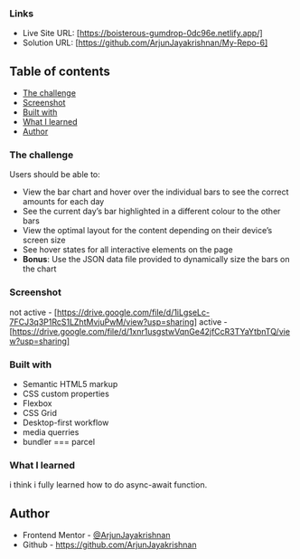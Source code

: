 ### Links

- Live Site URL: [https://boisterous-gumdrop-0dc96e.netlify.app/]
- Solution URL: [https://github.com/ArjunJayakrishnan/My-Repo-6]

## Table of contents

- [The challenge](#the-challenge)
- [Screenshot](#screenshot)
- [Built with](#built-with)
- [What I learned](#what-i-learned)
- [Author](#author)

### The challenge

Users should be able to:

- View the bar chart and hover over the individual bars to see the correct amounts for each day
- See the current day’s bar highlighted in a different colour to the other bars
- View the optimal layout for the content depending on their device’s screen size
- See hover states for all interactive elements on the page
- **Bonus**: Use the JSON data file provided to dynamically size the bars on the chart

### Screenshot

not active - [https://drive.google.com/file/d/1iLgseLc-7FCJ3q3P1RcS1LZhtMvjuPwM/view?usp=sharing]
active - [https://drive.google.com/file/d/1xnr1usgstwVqnGe42jfCcR3TYaYtbnTQ/view?usp=sharing]



### Built with

- Semantic HTML5 markup
- CSS custom properties
- Flexbox
- CSS Grid
- Desktop-first workflow
- media querries
- bundler === parcel

### What I learned

i think i fully learned how to do async-await function.

## Author

- Frontend Mentor - [@ArjunJayakrishnan](https://www.frontendmentor.io/profile/yourusername)
- Github - https://github.com/ArjunJayakrishnan

